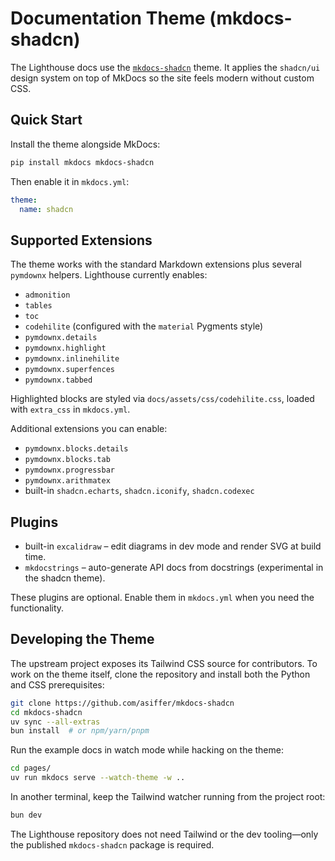 # Documentation Theme (mkdocs-shadcn)

The Lighthouse docs use the
[`mkdocs-shadcn`](https://github.com/asiffer/mkdocs-shadcn) theme. It applies the
`shadcn/ui` design system on top of MkDocs so the site feels modern without
custom CSS.

## Quick Start

Install the theme alongside MkDocs:

```bash
pip install mkdocs mkdocs-shadcn
```

Then enable it in `mkdocs.yml`:

```yaml
theme:
  name: shadcn
```

## Supported Extensions

The theme works with the standard Markdown extensions plus several `pymdownx`
helpers. Lighthouse currently enables:

- `admonition`
- `tables`
- `toc`
- `codehilite` (configured with the `material` Pygments style)
- `pymdownx.details`
- `pymdownx.highlight`
- `pymdownx.inlinehilite`
- `pymdownx.superfences`
- `pymdownx.tabbed`

Highlighted blocks are styled via `docs/assets/css/codehilite.css`, loaded with
`extra_css` in `mkdocs.yml`.

Additional extensions you can enable:

- `pymdownx.blocks.details`
- `pymdownx.blocks.tab`
- `pymdownx.progressbar`
- `pymdownx.arithmatex`
- built-in `shadcn.echarts`, `shadcn.iconify`, `shadcn.codexec`

## Plugins

- built-in `excalidraw` – edit diagrams in dev mode and render SVG at build
  time.
- `mkdocstrings` – auto-generate API docs from docstrings (experimental in the
  shadcn theme).

These plugins are optional. Enable them in `mkdocs.yml` when you need the
functionality.

## Developing the Theme

The upstream project exposes its Tailwind CSS source for contributors. To work
on the theme itself, clone the repository and install both the Python and CSS
prerequisites:

```bash
git clone https://github.com/asiffer/mkdocs-shadcn
cd mkdocs-shadcn
uv sync --all-extras
bun install  # or npm/yarn/pnpm
```

Run the example docs in watch mode while hacking on the theme:

```bash
cd pages/
uv run mkdocs serve --watch-theme -w ..
```

In another terminal, keep the Tailwind watcher running from the project root:

```bash
bun dev
```

The Lighthouse repository does not need Tailwind or the dev tooling—only the
published `mkdocs-shadcn` package is required.
